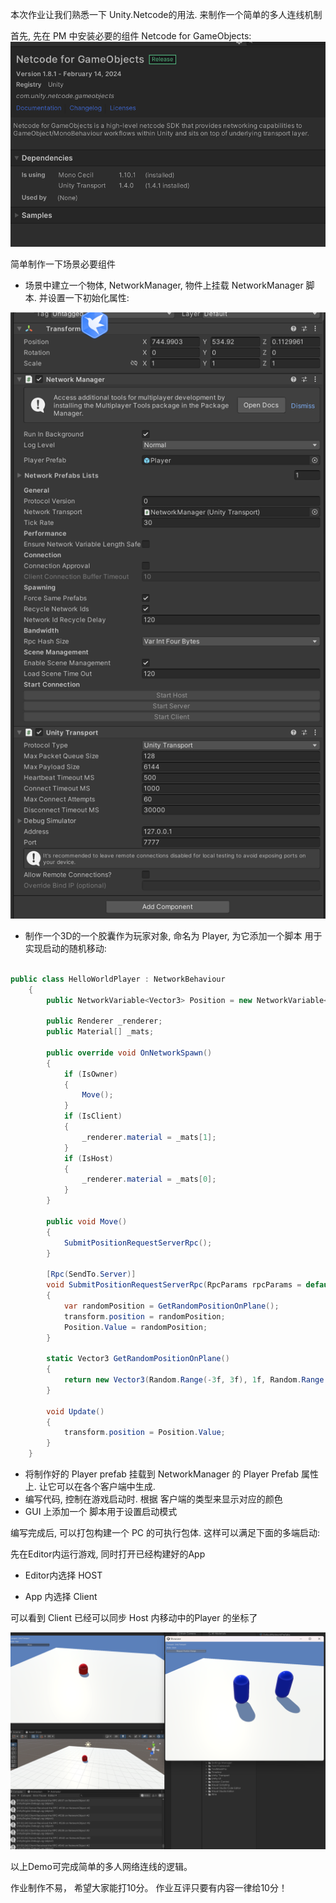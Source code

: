 ﻿本次作业让我们熟悉一下 Unity.Netcode的用法. 来制作一个简单的多人连线机制


首先, 先在 PM 中安装必要的组件 Netcode for GameObjects:
![](Doc/sc_02.png)

简单制作一下场景必要组件

- 场景中建立一个物体, NetworkManager, 物件上挂载 NetworkManager 脚本. 并设置一下初始化属性:

![](Doc/sc_01.png)

- 制作一个3D的一个胶囊作为玩家对象, 命名为 Player, 为它添加一个脚本 <HelloWorldPlayer> 用于实现启动的随机移动:

```C#

public class HelloWorldPlayer : NetworkBehaviour
    {
        public NetworkVariable<Vector3> Position = new NetworkVariable<Vector3>();

        public Renderer _renderer;
        public Material[] _mats;

        public override void OnNetworkSpawn()
        {
            if (IsOwner)
            {
                Move();
            }
            if (IsClient)
            {
                _renderer.material = _mats[1];
            }
            if (IsHost)
            {
                _renderer.material = _mats[0];
            }
        }

        public void Move()
        {
            SubmitPositionRequestServerRpc();
        }

        [Rpc(SendTo.Server)]
        void SubmitPositionRequestServerRpc(RpcParams rpcParams = default)
        {
            var randomPosition = GetRandomPositionOnPlane();
            transform.position = randomPosition;
            Position.Value = randomPosition;
        }

        static Vector3 GetRandomPositionOnPlane()
        {
            return new Vector3(Random.Range(-3f, 3f), 1f, Random.Range(-3f, 3f));
        }

        void Update()
        {
            transform.position = Position.Value;
        }
    }

```

- 将制作好的 Player prefab 挂载到 NetworkManager 的 Player Prefab 属性上. 让它可以在各个客户端中生成.
- 编写代码, 控制在游戏启动时. 根据 客户端的类型来显示对应的颜色
- GUI 上添加一个 脚本用于设置启动模式

编写完成后, 可以打包构建一个 PC 的可执行包体. 这样可以满足下面的多端启动:


先在Editor内运行游戏, 同时打开已经构建好的App

- Editor内选择 HOST

- App 内选择 Client

可以看到 Client 已经可以同步 Host 内移动中的Player 的坐标了


![](Doc/sc_03.png)


以上Demo可完成简单的多人网络连线的逻辑。




作业制作不易， 希望大家能打10分。 作业互评只要有内容一律给10分！